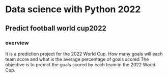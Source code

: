 # Data science with Python 2022 #

## Predict football world cup2022 ##

### overview ###
It is a prediction project for the 2022 World Cup. How many goals will each team score and what is the average percentage of goals scored
The objective is to predict the goals scored by each team in the 2022 World Cup.



